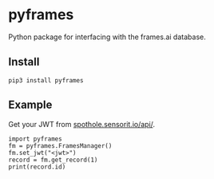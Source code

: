 # pyframes
Python package for interfacing with the frames.ai database.

## Install
```
pip3 install pyframes
```

## Example
Get your JWT from [spothole.sensorit.io/api/](https://spothole.sensorit.io/api/).
```
import pyframes
fm = pyframes.FramesManager()
fm.set_jwt("<jwt>")
record = fm.get_record(1)
print(record.id)
```
